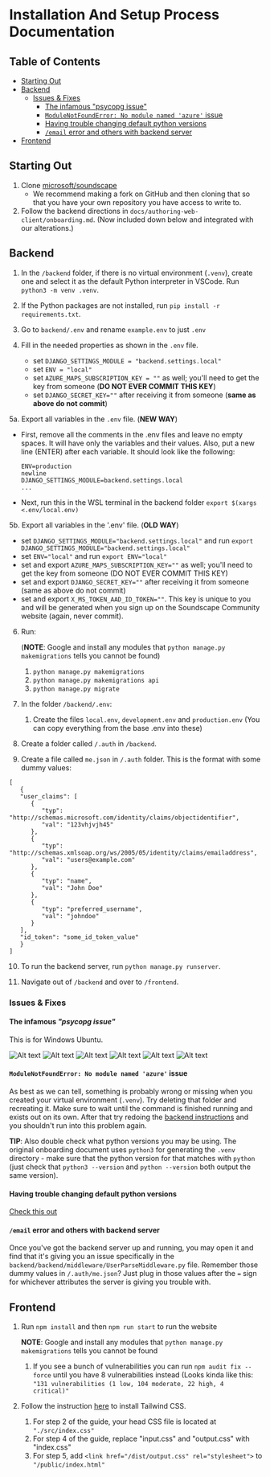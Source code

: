 # Installation And Setup Process Documentation

## Table of Contents
 - [Starting Out](#starting-out)
 - [Backend](#backend)
   - [Issues & Fixes](#issues--fixes)
      - [The infamous "psycopg issue"](#the-infamous-psycopg-issue)
      - [`ModuleNotFoundError: No module named 'azure'` issue](#modulenotfounderror-no-module-named-azure-issue)
      - [Having trouble changing default python versions](#having-trouble-changing-default-python-versions)
      - [`/email` error and others with backend server](#email-error-and-others-with-backend-server)
 - [Frontend](#frontend)

## Starting Out

1. Clone [microsoft/soundscape](https://www.github.com/microsoft/soundscape)
   - We recommend making a fork on GitHub and then cloning that so that you have your own repository you have access to write to.
2. Follow the backend directions in `docs/authoring-web-client/onboarding.md`. (Now included down below and integrated with our alterations.)

## Backend

1. In the `/backend` folder, if there is no virtual environment (`.venv`), create one and select it as the default Python interpreter in VSCode. Run `python3 -m venv .venv`.

2. If the Python packages are not installed, run `pip install -r requirements.txt`.

3. Go to `backend/.env` and rename `example.env` to just `.env`

4. Fill in the needed properties as shown in the `.env` file.

   - set `DJANGO_SETTINGS_MODULE = "backend.settings.local"`
   - set `ENV = "local"`
   - set `AZURE_MAPS_SUBSCRIPTION_KEY = ""` as well; you'll need to get the key from someone (**DO NOT EVER COMMIT THIS KEY**)
   - set `DJANGO_SECRET_KEY=""` after receiving it from someone (**same as above do not commit**)

5a. Export all variables in the `.env` file. (**NEW WAY**)
   - First, remove all the comments in the .env files and leave no empty spaces. It will have only the variables and their values. Also, put a new line (ENTER) after each variable. It should look like the following:
     ```
     ENV=production
     newline
     DJANGO_SETTINGS_MODULE=backend.settings.local
     ...
     ```
   - Next, run this in the WSL terminal in the backend folder `export $(xargs <.env/local.env)`

5b. Export all variables in the '.env' file. (**OLD WAY**)
  - set `DJANGO_SETTINGS_MODULE="backend.settings.local"` and run `export DJANGO_SETTINGS_MODULE="backend.settings.local"`
  - set `ENV="local"` and run `export ENV="local"`
  - set and export `AZURE_MAPS_SUBSCRIPTION_KEY=""` as well; you'll need to get the key from someone (DO NOT EVER COMMIT THIS KEY)
  - set and export `DJANGO_SECRET_KEY=""` after receiving it from someone (same as above do not commit)
  - set and export `X_MS_TOKEN_AAD_ID_TOKEN=""`. This key is unique to you and will be generated when you sign up on the Soundscape Community website (again, never commit).

6. Run:

   (**NOTE**: Google and install any modules that `python manage.py makemigrations` tells you cannot be found)

   1. `python manage.py makemigrations`
   2. `python manage.py makemigrations api`
   3. `python manage.py migrate`

7. In the folder `/backend/.env`:

   1. Create the files `local.env`, `development.env` and `production.env` (You can copy everything from the base .env into these)

8. Create a folder called `/.auth` in `/backend`.

9. Create a file called `me.json` in `/.auth` folder. This is the format with some dummy values:

```
[
   {
   "user_claims": [
      {
         "typ": "http://schemas.microsoft.com/identity/claims/objectidentifier",
         "val": "123vhjvjh45"
      },
      {
         "typ": "http://schemas.xmlsoap.org/ws/2005/05/identity/claims/emailaddress",
         "val": "users@example.com" 
      },
      {
         "typ": "name",
         "val": "John Doe" 
      },
      {
         "typ": "preferred_username",
         "val": "johndoe" 
      }
   ],
   "id_token": "some_id_token_value"
   }
]
```

10. To run the backend server, run `python manage.py runserver`.

11. Navigate out of `/backend` and over to `/frontend`.

### Issues & Fixes

#### The infamous _"psycopg issue"_
This is for Windows Ubuntu.

![Alt text](psycopg_issue/image.png)
![Alt text](psycopg_issue/image-1.png)
![Alt text](psycopg_issue/image-2.png)
![Alt text](psycopg_issue/image-3.png)
![Alt text](psycopg_issue/image-4.png)
![Alt text](psycopg_issue/image-5.png)

#### `ModuleNotFoundError: No module named 'azure'` issue

As best as we can tell, something is probably wrong or missing when you created your virtual environment (`.venv`). Try deleting that folder and recreating it. Make sure to wait until the command is finished running and exists out on its own. After that try redoing the [backend instructions](#backend) and you shouldn't run into this problem again.

**TIP**: Also double check what python versions you may be using. The original onboarding document uses `python3` for generating the `.venv` directory - make sure that the python version for that matches with `python` (just check that `python3 --version` and `python --version` both output the same version).

#### Having trouble changing default python versions

[Check this out](https://unix.stackexchange.com/questions/410579/change-the-python3-default-version-in-ubuntu)

#### `/email` error and others with backend server

Once you've got the backend server up and running, you may open it and find that it's giving you an issue specifically in the `backend/backend/middleware/UserParseMiddleware.py` file. Remember those dummy values in `/.auth/me.json`? Just plug in those values after the `=` sign for whichever attributes the server is giving you trouble with.

## Frontend

1. Run `npm install` and then `npm run start` to run the website
   
    **NOTE**: Google and install any modules that `python manage.py makemigrations` tells you cannot be found

    1. If you see a bunch of vulnerabilities you can run `npm audit fix --force` until you have 8 vulnerabilities instead (Looks kinda like this: `"131 vulnerabilities (1 low, 104 moderate, 22 high, 4 critical)"`

2. Follow the instruction [here](https://tailwindcss.com/docs/installation) to install Tailwind CSS.

    1. For step 2 of the guide, your head CSS file is located at `"./src/index.css"`
    2. For step 4 of the guide, replace "input.css" and "output.css" with "index.css"
    3. For step 5, add `<link href="/dist/output.css" rel="stylesheet">` to `"/public/index.html"`
